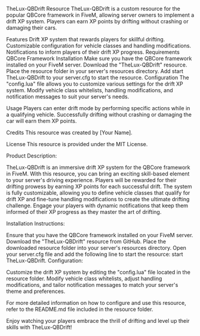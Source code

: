 TheLux-QBDrift Resource
TheLux-QBDrift is a custom resource for the popular QBCore framework in FiveM, allowing server owners to implement a drift XP system. Players can earn XP points by drifting without crashing or damaging their cars.

Features
Drift XP system that rewards players for skillful drifting.
Customizable configuration for vehicle classes and handling modifications.
Notifications to inform players of their drift XP progress.
Requirements
QBCore Framework
Installation
Make sure you have the QBCore framework installed on your FiveM server.
Download the "TheLux-QBDrift" resource.
Place the resource folder in your server's resources directory.
Add start TheLux-QBDrift to your server.cfg to start the resource.
Configuration
The "config.lua" file allows you to customize various settings for the drift XP system. Modify vehicle class whitelists, handling modifications, and notification messages to suit your server's needs.

Usage
Players can enter drift mode by performing specific actions while in a qualifying vehicle. Successfully drifting without crashing or damaging the car will earn them XP points.

Credits
This resource was created by [Your Name].

License
This resource is provided under the MIT License.

Product Description:

TheLux-QBDrift is an immersive drift XP system for the QBCore framework in FiveM. With this resource, you can bring an exciting skill-based element to your server's driving experience. Players will be rewarded for their drifting prowess by earning XP points for each successful drift. The system is fully customizable, allowing you to define vehicle classes that qualify for drift XP and fine-tune handling modifications to create the ultimate drifting challenge. Engage your players with dynamic notifications that keep them informed of their XP progress as they master the art of drifting.

Installation Instructions:

Ensure that you have the QBCore framework installed on your FiveM server.
Download the "TheLux-QBDrift" resource from GitHub.
Place the downloaded resource folder into your server's resources directory.
Open your server.cfg file and add the following line to start the resource: start TheLux-QBDrift.
Configuration:

Customize the drift XP system by editing the "config.lua" file located in the resource folder. Modify vehicle class whitelists, adjust handling modifications, and tailor notification messages to match your server's theme and preferences.

For more detailed information on how to configure and use this resource, refer to the README.md file included in the resource folder.

Enjoy watching your players embrace the thrill of drifting and level up their skills with TheLux-QBDrift!
